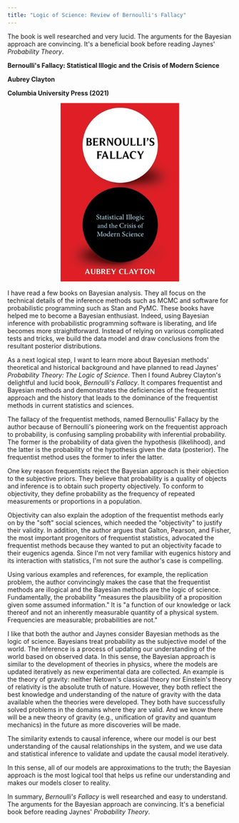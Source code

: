 ```yaml
---
title: "Logic of Science: Review of Bernoulli's Fallacy"
---
```


The book is well researched and very lucid. The arguments for the Bayesian approach are convincing. It's a beneficial book before reading Jaynes' *Probability Theory*.

**Bernoulli's Fallacy:  Statistical Illogic and the Crisis of Modern Science**

**Aubrey Clayton**

**Columbia University Press (2021)**



<figure>
 <center>
  <img src="/assets/images/fallacy_book_cover.jpeg", height="400">
 </center>
</figure>



I have read a few books on Bayesian analysis. They all focus on the technical details of the inference methods such as MCMC and software for probabilistic programming such as Stan and PyMC.  These books have helped me to become a Bayesian enthusiast.  Indeed, using Bayesian inference with probabilistic programming software is liberating, and life becomes more straightforward. Instead of relying on various complicated tests and tricks, we build the data model and draw conclusions from the resultant posterior distributions.

As a next logical step, I want to learn more about Bayesian methods' theoretical and historical background and have planned to read Jaynes' *Probability Theory: The Logic of Science*. Then I found Aubrey Clayton's delightful and lucid book, *Bernoulli's Fallacy*. It compares frequentist and Bayesian methods and demonstrates the deficiencies of the frequentist approach and the history that leads to the dominance of the frequentist methods in current statistics and sciences.   

The fallacy of the frequentist methods, named Bernoullis' Fallacy by the author because of Bernoulli's pioneering work on the frequentist approach to probability, is confusing sampling probability with inferential probability. The former is the probability of data given the hypothesis (likelihood), and the latter is the probability of the hypothesis given the data (posterior). The frequentist method uses the former to infer the latter. 

One key reason frequentists reject the Bayesian approach is their objection to the subjective priors.  They believe that probability is a quality of objects and inference is to obtain such property objectively. To conform to objectivity, they define probability as the frequency of repeated measurements or proportions in a population. 

Objectivity can also explain the adoption of the frequentist methods early on by the "soft" social sciences, which needed the "objectivity" to justify their validity. In addition, the author argues that Galton, Pearson, and Fisher, the most important progenitors of frequentist statistics, advocated the frequentist methods because they wanted to put an objectivity facade to their eugenics agenda. Since I'm not very familiar with eugenics history and its interaction with statistics, I'm not sure the author's case is compelling. 

Using various examples and references, for example, the replication problem, the author convincingly makes the case that the frequentist methods are illogical and the Bayesian methods are the logic of science. Fundamentally, the probability "measures the plausibility of a proposition given some assumed information." It is "a function of our knowledge or lack thereof and not an inherently measurable quantity of a physical system. Frequencies are measurable; probabilities are not."

I like that both the author and Jaynes consider Bayesian methods as the logic of science. Bayesians treat probability as the subjective model of the world. The inference is a process of updating our understanding of the world based on observed data. In this sense, the Bayesian approach is similar to the development of theories in physics, where the models are updated iteratively as new experimental data are collected. An example is the theory of gravity: neither Netown's classical theory nor Einstein's theory of relativity is the absolute truth of nature. However, they both reflect the best knowledge and understanding of the nature of gravity with the data available when the theories were developed. They both have successfully solved problems in the domains where they are valid. And we know there will be a new theory of gravity (e.g., unification of gravity and quantum mechanics) in the future as more discoveries will be made.  

The similarity extends to causal inference, where our model is our best understanding of the causal relationships in the system, and we use data and statistical inference to validate and update the causal model iteratively.

In this sense, all of our models are approximations to the truth; the Bayesian approach is the most logical tool that helps us refine our understanding and makes our models closer to reality.

In summary, *Bernoulli's Fallacy* is well researched and easy to understand. The arguments for the Bayesian approach are convincing. It's a beneficial book before reading Jaynes' *Probability Theory*.